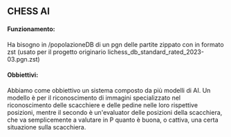## CHESS AI
#### Funzionamento:
Ha bisogno in /popolazioneDB di un pgn delle partite zippato con in formato zst (usato per il progetto originario lichess_db_standard_rated_2023-03.pgn.zst)

#### Obbiettivi:
Abbiamo come obbiettivo un sistema composto da più modelli di AI. Un modello è per il riconoscimento di immagini specializzato nel riconoscimento delle scacchiere e delle pedine nelle loro rispettive posizioni, mentre il secondo è un'evaluator delle posizioni della scacchiera, che va semplicemente a valutare in P quanto è buona, o cattiva, una certa situazione sulla scacchiera.

